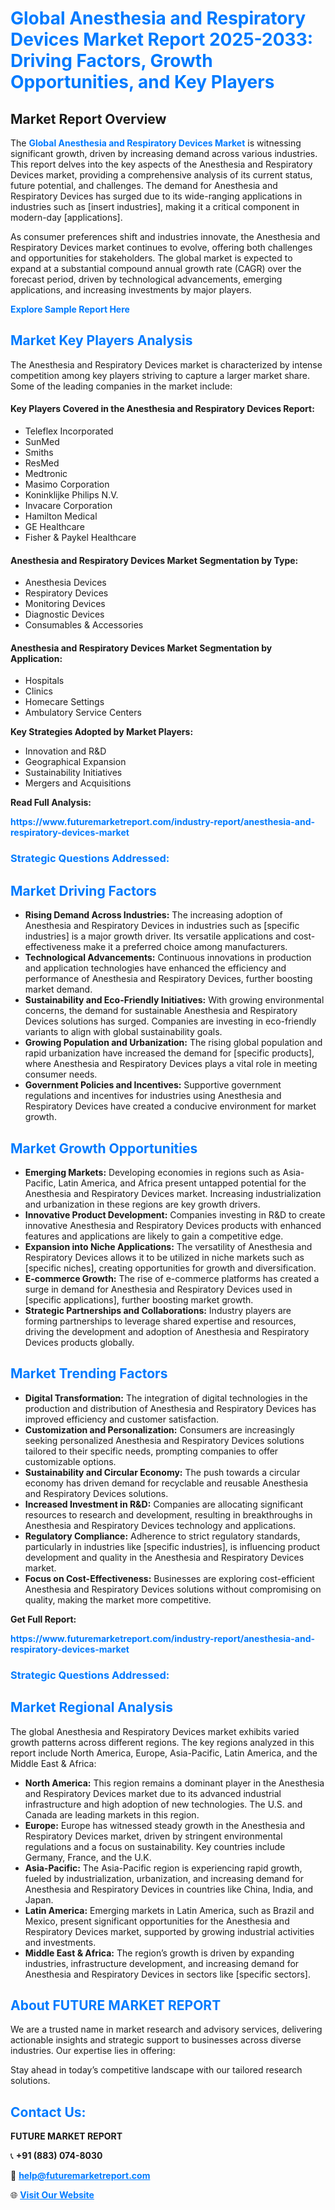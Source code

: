 <h1 style="color: #007BFF;">Global Anesthesia and Respiratory Devices Market Report 2025-2033: Driving Factors, Growth Opportunities, and Key Players</h1>

<section id="overview">
<h2>Market Report Overview</h2>
<p>The <a href="https://www.futuremarketreport.com/industry-report/anesthesia-and-respiratory-devices-market" style="color: #007BFF; text-decoration: none;"><strong>Global Anesthesia and Respiratory Devices Market</strong></a> is witnessing significant growth, driven by increasing demand across various industries. This report delves into the key aspects of the Anesthesia and Respiratory Devices market, providing a comprehensive analysis of its current status, future potential, and challenges. The demand for Anesthesia and Respiratory Devices has surged due to its wide-ranging applications in industries such as [insert industries], making it a critical component in modern-day [applications].</p>
<p>As consumer preferences shift and industries innovate, the Anesthesia and Respiratory Devices market continues to evolve, offering both challenges and opportunities for stakeholders. The global market is expected to expand at a substantial compound annual growth rate (CAGR) over the forecast period, driven by technological advancements, emerging applications, and increasing investments by major players.</p>
</section>

<section id="overview">
<p><a href="https://www.futuremarketreport.com/request-sample/reportId=97888" style="color: #007BFF; text-decoration: none;"><strong>Explore Sample Report Here</strong></a></p>
</section>

<section id="key-players">
<h2 style="color: #007BFF;">Market Key Players Analysis</h2>
<p>The Anesthesia and Respiratory Devices market is characterized by intense competition among key players striving to capture a larger market share. Some of the leading companies in the market include:</p>
<h4>Key Players Covered in the Anesthesia and Respiratory Devices Report:</h4>
<ul><li>Teleflex Incorporated</li><li>SunMed</li><li>Smiths</li><li>ResMed</li><li>Medtronic</li><li>Masimo Corporation</li><li>Koninklijke Philips N.V.</li><li>Invacare Corporation</li><li>Hamilton Medical</li><li>GE Healthcare</li><li>Fisher &amp; Paykel Healthcare</li></ul>
<h4>Anesthesia and Respiratory Devices Market Segmentation by Type:</h4>
<ul><li>Anesthesia Devices</li><li>Respiratory Devices</li><li>Monitoring Devices</li><li>Diagnostic Devices</li><li>Consumables &amp; Accessories</li></ul>

<h4>Anesthesia and Respiratory Devices Market Segmentation by Application:</h4>
<ul><li>Hospitals</li><li>Clinics</li><li>Homecare Settings</li><li>Ambulatory Service Centers</li></ul>
<p><strong>Key Strategies Adopted by Market Players:</strong></p>
<ul>
<li>Innovation and R&D</li>
<li>Geographical Expansion</li>
<li>Sustainability Initiatives</li>
<li>Mergers and Acquisitions</li>
</ul>
</section>

<section>
<p><strong>Read Full Analysis: </strong></p><a href="https://www.futuremarketreport.com/industry-report/anesthesia-and-respiratory-devices-market" style="color: #007BFF; text-decoration: none;"><strong>https://www.futuremarketreport.com/industry-report/anesthesia-and-respiratory-devices-market</strong></a>
<h3 style="color: #007BFF;">Strategic Questions Addressed:</h3>
</section>

<section id="driving-factors">
<h2 style="color: #007BFF;">Market Driving Factors</h2>
<ul>
<li><strong>Rising Demand Across Industries:</strong> The increasing adoption of Anesthesia and Respiratory Devices in industries such as [specific industries] is a major growth driver. Its versatile applications and cost-effectiveness make it a preferred choice among manufacturers.</li>
<li><strong>Technological Advancements:</strong> Continuous innovations in production and application technologies have enhanced the efficiency and performance of Anesthesia and Respiratory Devices, further boosting market demand.</li>
<li><strong>Sustainability and Eco-Friendly Initiatives:</strong> With growing environmental concerns, the demand for sustainable Anesthesia and Respiratory Devices solutions has surged. Companies are investing in eco-friendly variants to align with global sustainability goals.</li>
<li><strong>Growing Population and Urbanization:</strong> The rising global population and rapid urbanization have increased the demand for [specific products], where Anesthesia and Respiratory Devices plays a vital role in meeting consumer needs.</li>
<li><strong>Government Policies and Incentives:</strong> Supportive government regulations and incentives for industries using Anesthesia and Respiratory Devices have created a conducive environment for market growth.</li>
</ul>
</section>

<section id="growth-opportunities">
<h2 style="color: #007BFF;">Market Growth Opportunities</h2>
<ul>
<li><strong>Emerging Markets:</strong> Developing economies in regions such as Asia-Pacific, Latin America, and Africa present untapped potential for the Anesthesia and Respiratory Devices market. Increasing industrialization and urbanization in these regions are key growth drivers.</li>
<li><strong>Innovative Product Development:</strong> Companies investing in R&D to create innovative Anesthesia and Respiratory Devices products with enhanced features and applications are likely to gain a competitive edge.</li>
<li><strong>Expansion into Niche Applications:</strong> The versatility of Anesthesia and Respiratory Devices allows it to be utilized in niche markets such as [specific niches], creating opportunities for growth and diversification.</li>
<li><strong>E-commerce Growth:</strong> The rise of e-commerce platforms has created a surge in demand for Anesthesia and Respiratory Devices used in [specific applications], further boosting market growth.</li>
<li><strong>Strategic Partnerships and Collaborations:</strong> Industry players are forming partnerships to leverage shared expertise and resources, driving the development and adoption of Anesthesia and Respiratory Devices products globally.</li>
</ul>
</section>

<section id="trending-factors">
<h2 style="color: #007BFF;">Market Trending Factors</h2>
<ul>
<li><strong>Digital Transformation:</strong> The integration of digital technologies in the production and distribution of Anesthesia and Respiratory Devices has improved efficiency and customer satisfaction.</li>
<li><strong>Customization and Personalization:</strong> Consumers are increasingly seeking personalized Anesthesia and Respiratory Devices solutions tailored to their specific needs, prompting companies to offer customizable options.</li>
<li><strong>Sustainability and Circular Economy:</strong> The push towards a circular economy has driven demand for recyclable and reusable Anesthesia and Respiratory Devices solutions.</li>
<li><strong>Increased Investment in R&D:</strong> Companies are allocating significant resources to research and development, resulting in breakthroughs in Anesthesia and Respiratory Devices technology and applications.</li>
<li><strong>Regulatory Compliance:</strong> Adherence to strict regulatory standards, particularly in industries like [specific industries], is influencing product development and quality in the Anesthesia and Respiratory Devices market.</li>
<li><strong>Focus on Cost-Effectiveness:</strong> Businesses are exploring cost-efficient Anesthesia and Respiratory Devices solutions without compromising on quality, making the market more competitive.</li>
</ul>
</section>

<section>
<p><strong>Get Full Report: </strong></p><a href="https://www.futuremarketreport.com/industry-report/anesthesia-and-respiratory-devices-market" style="color: #007BFF; text-decoration: none;"><strong>https://www.futuremarketreport.com/industry-report/anesthesia-and-respiratory-devices-market</strong></a>
<h3 style="color: #007BFF;">Strategic Questions Addressed:</h3>
</section>


<section id="regional-analysis">
<h2 style="color: #007BFF;">Market Regional Analysis</h2>
<p>The global Anesthesia and Respiratory Devices market exhibits varied growth patterns across different regions. The key regions analyzed in this report include North America, Europe, Asia-Pacific, Latin America, and the Middle East & Africa:</p>
<ul>
<li><strong>North America:</strong> This region remains a dominant player in the Anesthesia and Respiratory Devices market due to its advanced industrial infrastructure and high adoption of new technologies. The U.S. and Canada are leading markets in this region.</li>
<li><strong>Europe:</strong> Europe has witnessed steady growth in the Anesthesia and Respiratory Devices market, driven by stringent environmental regulations and a focus on sustainability. Key countries include Germany, France, and the U.K.</li>
<li><strong>Asia-Pacific:</strong> The Asia-Pacific region is experiencing rapid growth, fueled by industrialization, urbanization, and increasing demand for Anesthesia and Respiratory Devices in countries like China, India, and Japan.</li>
<li><strong>Latin America:</strong> Emerging markets in Latin America, such as Brazil and Mexico, present significant opportunities for the Anesthesia and Respiratory Devices market, supported by growing industrial activities and investments.</li>
<li><strong>Middle East & Africa:</strong> The region’s growth is driven by expanding industries, infrastructure development, and increasing demand for Anesthesia and Respiratory Devices in sectors like [specific sectors].</li>
</ul>
</section>

<footer>
<h2 style="color: #007BFF;">About FUTURE MARKET REPORT</h2>
<p>We are a trusted name in market research and advisory services, delivering actionable insights and strategic support to businesses across diverse industries. Our expertise lies in offering:</p>

<p>Stay ahead in today’s competitive landscape with our tailored research solutions.</p>

<h2 style="color: #007BFF;">Contact Us:</h2>
<p><strong>FUTURE MARKET REPORT</strong></p>
<p>📞 <strong>+91 (883) 074-8030</strong></p>
<p>📧 <strong><a href="mailto:help@futuremarketreport.com" style="color: #007BFF;">help@futuremarketreport.com</a></strong></p>
<p>🌐 <strong><a href="https://www.futuremarketreport.com/" style="color: #007BFF;">Visit Our Website</a></strong></p>
</footer>